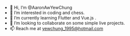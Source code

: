 - 👋 Hi, I’m @AaronAwYewChung
- 👀 I’m interested in coding and chess.
- 🌱 I’m currently learning Flutter and Vue.js .
- 💞️ I’m looking to collaborate on some simple live projects.
- 📫 Reach me at yewchung_1995@hotmail.com

<!---
AaronAwYewChung/AaronAwYewChung is a ✨ special ✨ repository because its `README.md` (this file) appears on your GitHub profile.
You can click the Preview link to take a look at your changes.
--->

